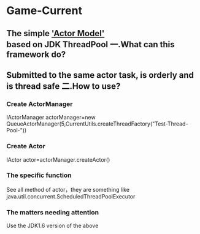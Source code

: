 Game-Current
=========

The simple ['Actor Model'](http://en.wikipedia.org/wiki/Actor_model)<br /> based on JDK ThreadPool
一.What can this framework do?
-----------------------------------
Submitted to the same actor task, is orderly and is thread safe
二.How to use?
-----------------------------------
### Create ActorManager
IActorManager actorManager=new QueueActorManager(5,CurrentUtils.createThreadFactory("Test-Thread-Pool-"))
### Create Actor
IActor actor=actorManager.createActor()
### The specific function
See all method of actor，they are something like java.util.concurrent.ScheduledThreadPoolExecutor
### The matters needing attention
Use the JDK1.6 version of the above


